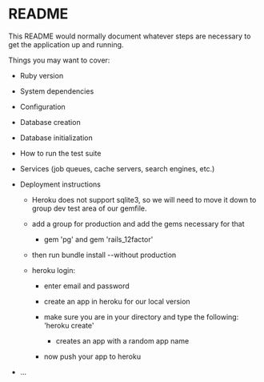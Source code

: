 # README

This README would normally document whatever steps are necessary to get the
application up and running.

Things you may want to cover:

* Ruby version

* System dependencies

* Configuration

* Database creation

* Database initialization

* How to run the test suite

* Services (job queues, cache servers, search engines, etc.)

* Deployment instructions
  - Heroku does not support sqlite3, so we will need to move it down to group dev test area of our gemfile.
  - add a group for production and add the gems necessary for that
    - gem 'pg' and gem 'rails_12factor'
  - then run bundle install --without production

  - heroku login:
    - enter email and password
    - create an app in heroku for our local version
    - make sure you are in your directory and type the following: 'heroku create'
        - creates an app with a random app name

    - now push your app to heroku

* ...
